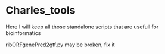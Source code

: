 # Charles_tools
Here I will keep all those standalone scripts that are usefull for bioinformatics

ribORFgenePred2gtf.py may be broken, fix it
